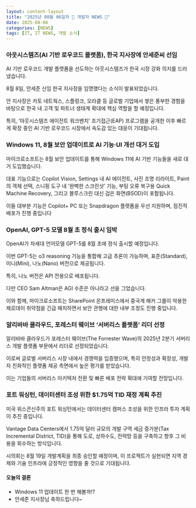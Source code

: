```yaml
---
layout: content-layout
title: "2025년 08월 06일자 📓 개발자 NEWS 📓"
date: 2025-08-06
categories: [NEWS]
tags: [IT, IT NEWS, 개발 소식]
---
```


### 아웃시스템즈(AI 기반 로우코드 플랫폼), 한국 지사장에 안세준씨 선임

AI 기반 로우코드 개발 플랫폼을 선도하는 아웃시스템즈가 한국 시장 강화 의지를 드러냈습니다. 

8월 8일, 안세준 신임 한국 지사장을 임명했다는 소식이 발표되었습니다. 

안 지사장은 카토 네트웍스, 스플렁크, 오라클 등 글로벌 기업에서 쌓은 풍부한 경험을 바탕으로 한국 내 고객 및 파트너 생태계 확대에 핵심 역할을 할 예정입니다.

특히, ‘아웃시스템즈 에이전트 워크벤치’ 조기접근(EAP) 프로그램을 공개한 이후 빠르게 확장 중인 AI 기반 로우코드 시장에서 속도감 있는 대응이 기대됩니다.

### Windows 11, 8월 보안 업데이트로 AI 기능·UI 개선 대거 도입

마이크로소프트는 8월 보안 업데이트를 통해 Windows 11에 AI 기반 기능들을 새로 대거 도입했습니다. 

대표 기능으로는 Copilot Vision, Settings 내 AI 에이전트, 사진 조명 리라이트, Paint의 객체 선택, 스니핑 도구 내 ‘완벽한 스크린샷’ 기능, 부팅 오류 복구용 Quick Machine Recovery, 그리고 블루스크린 대신 검은 화면(BSOD)이 포함됩니다. 

이들 대부분 기능은 Copilot+ PC 또는 Snapdragon 플랫폼을 우선 지원하며, 점진적 배포가 진행 중입니다

### OpenAI, GPT-5 모델 8월 초 정식 출시 임박

OpenAI가 차세대 언어모델 GPT-5를 8월 초에 정식 출시할 예정입니다. 

이번 GPT-5는 o3 reasoning 기능을 통합해 고급 추론이 가능하며, 표준(Standard), 미니(Mini), 나노(Nano) 버전으로 제공됩니다. 

특히, 나노 버전은 API 전용으로 배포됩니다. 

다만 CEO Sam Altman은 AGI 수준은 아니라고 선을 그었습니다. 

이와 함께, 마이크로소프트는 SharePoint 온프레미스에서 중국계 해커 그룹이 악용한 제로데이 취약점을 긴급 패치하면서 보안 관행에 대한 내부 조정도 진행 중입니다.

### 알리바바 클라우드, 포레스터 웨이브 ‘서버리스 플랫폼’ 리더 선정

알리바바 클라우드가 포레스터 웨이브(The Forrester Wave)의 2025년 2분기 서버리스 개발 플랫폼 부문에서 리더로 선정되었습니다. 

이로써 글로벌 서버리스 시장 내에서 경쟁력을 입증했으며, 특히 안정성과 확장성, 개발자 친화적인 플랫폼 제공 측면에서 높은 평가를 받았습니다. 

이는 기업들의 서버리스 아키텍처 전환 및 빠른 배포 전략 확대에 기여할 전망입니다.

### 포트 워싱턴, 데이터센터 조성 위한 $1.75억 TID 재정 계획 추진

미국 위스콘신주의 포트 워싱턴에서는 데이터센터 캠퍼스 조성을 위한 인프라 투자 계획이 추진 중입니다. 

Vantage Data Centers에서 1.75억 달러 규모의 개발 구역 세금 증가분(Tax Incremental District, TID)을 통해 도로, 상하수도, 전력망 등을 구축하고 향후 그 비용을 회수하는 방식입니다. 

시의회는 8월 19일 개발계획을 최종 승인할 예정이며, 이 프로젝트가 실현되면 지역 경제와 기술 인프라에 긍정적인 영향을 줄 것으로 기대됩니다.

#### 오늘의 결론

- Windows 11 업데이트 한 번 해볼까!?
- 안세준 지사장님 축하드립니다~